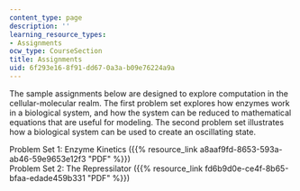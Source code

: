 ```yaml
---
content_type: page
description: ''
learning_resource_types:
- Assignments
ocw_type: CourseSection
title: Assignments
uid: 6f293e16-8f91-dd67-0a3a-b09e76224a9a
---
```


The sample assignments below are designed to explore computation in the cellular-molecular realm. The first problem set explores how enzymes work in a biological system, and how the system can be reduced to mathematical equations that are useful for modeling. The second problem set illustrates how a biological system can be used to create an oscillating state.

Problem Set 1: Enzyme Kinetics ({{% resource_link a8aaf9fd-8653-593a-ab46-59e9653e12f3 "PDF" %}})  
Problem Set 2: The Repressilator ({{% resource_link fd6b9d0e-ce4f-8b65-bfaa-edade459b331 "PDF" %}})
